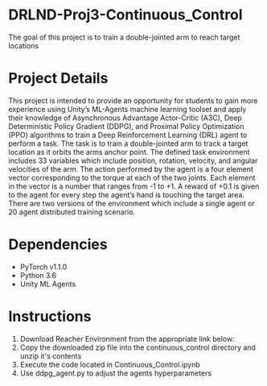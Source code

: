 # DRLND-Proj3-Continuous_Control
The goal of this project is to train a double-jointed arm to reach target locations

# Project Details
This project is intended to provide an opportunity for students to gain more experience using Unity’s ML-Agents machine learning toolset and apply their knowledge of  Asynchronous Advantage Actor-Critic (A3C), Deep Deterministic Policy Gradient (DDPG), and Proximal Policy Optimization (PPO) algorithms to train a Deep Reinforcement Learning (DRL) agent to perform a task.  The task is to train a double-jointed arm to track a target location as it orbits the arms anchor point.  The defined task environment includes 33 variables which include position, rotation, velocity, and angular velocities of the arm.  The action performed by the agent is a four element vector corresponding to the torque at each of the two joints.  Each element in the vector is a number that ranges from -1 to +1.  A reward of +0.1 is given to the agent for every step the agent’s hand is touching the target area.  There are two versions of the environment which include a single agent or 20 agent distributed training scenario.

# Dependencies
- PyTorch v1.1.0
- Python 3.6
- Unity ML Agents

# Instructions
1. Download Reacher Environment from the appropriate link below:
2. Copy the downloaded zip file into the continuous_control directory and unzip it's contents
3. Execute the code located in Continuous_Control.ipynb
4. Use ddpg_agent.py to adjust the agents hyperparameters

